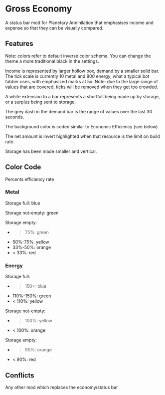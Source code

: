 # Gross Economy

A status bar mod for Planetary Annihilation that emphasises income and expense so that they can be visually compared.

## Features

Note: colors refer to default inverse color scheme.  You can change the theme a more traditional black in the settings.

Income is represented by larger hollow box, demand by a smaller solid bar.  The tick scale is currently 10 metal and 800 energy, what a typical bot fabber uses, with emphasized marks at 5x.  Note: due to the large range of values that are covered, ticks will be removed when they get too crowded.

A white extension to a bar represents a shortfall being made up by storage, or a surplus being sent to storage.

The grey dash in the demand bar is the range of values over the last 30 seconds.

The background color is coded similar to Economic Efficiency (see below)

The net amount is invert highlighted when that resource is the limit on build rate.

Storage has been made smaller and vertical.

## Color Code

Percents efficiency rate

### Metal

Storage full: blue

Storage not-empty: green

Storage empty:
- > 75%: green
- 50%-75%: yellow
- 33%-50%: orange
- < 33%: red

### Energy

Storage full:
- > 150+: blue
- 110%-150%: green
- < 110%: yellow

Storage not-empty:
- > 100%: yellow
- < 100%: orange

Storage empty:
- > 90%: orange
- < 90%: red

## Conflicts

Any other mod which replaces the economy/status bar
